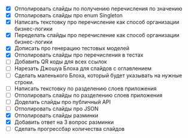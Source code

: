 - [X] Отполировать слайды по получению перечисления по значению
- [X] Отполировать слайды про enum Singleton
- [X] Написать текстовку про перечисление как способ организации бизнес-логики
- [X] Переделать слайды про перечисление как способ организации бизнес-логики
- [X] Дописать про генерацию тестовых моделей
- [X] Отполировать слайды про перечисления в тестах
- [ ] Добавить QR коды для всех ссылок
- [ ] Нарезать Джошуа Блоха для слайдов с оглавлением
- [ ] Сделать маленького Блоха, который будет указывать на нужные строки.
- [ ] Написать текстовку по разделению слоев приложения
- [ ] Отполировать слайды по разделению слоев приложения
- [ ] Доделать слайды про публичный API
- [ ] Отполировать слайды про JSON
- [X] Отполировать слайды разминки
- [X] Добавить ответ на 3 вопрос разминки
- [ ] Сделать прогрессбар количества слайдов